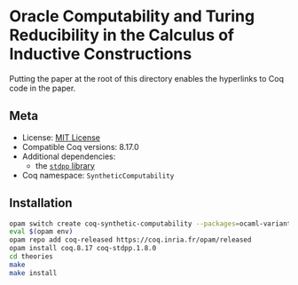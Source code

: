 # Oracle Computability and Turing Reducibility in the Calculus of Inductive Constructions

Putting the paper at the root of this directory enables the hyperlinks to Coq code in the paper.

## Meta

- License: [MIT License](LICENSE)
- Compatible Coq versions: 8.17.0
- Additional dependencies:
  - the [`stdpp` library](https://gitlab.mpi-sws.org/iris/stdpp)
- Coq namespace: `SyntheticComputability`

## Installation

```sh
opam switch create coq-synthetic-computability --packages=ocaml-variants.4.14.0+options,ocaml-option-flambda
eval $(opam env)
opam repo add coq-released https://coq.inria.fr/opam/released
opam install coq.8.17 coq-stdpp.1.8.0
cd theories
make
make install
```
